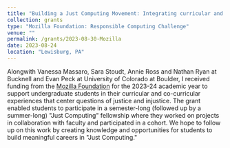 ```yaml
---
title: "Building a Just Computing Movement: Integrating curricular and co-curricular experiences"
collection: grants
type: "Mozilla Foundation: Responsible Computing Challenge"
venue: ""
permalink: /grants/2023-08-30-Mozilla
date: 2023-08-24
location: "Lewisburg, PA"
---
```



Alongwith Vanessa Massaro, Sara Stoudt, Annie Ross and Nathan Ryan at Bucknell and Evan Peck at University of Colorado at Boulder, I received funding from the [Mozilla Foundation](https://foundation.mozilla.org/en/blog/mozilla-announces-15-new-responsible-computing-challenge-awardees-in-the-us/) for the 2023-24 academic year to support undergraduate students in their curricular and co-curricular experiences that center questions of justice and injustice. The grant enabled students to participate in a semester-long (followed up by a summer-long) "Just Computing" fellowship where they worked on projects in collaboration with faculty and participated in a cohort. We hope to follow up on this work by creating knowledge and opportunities for students to build meaningful careers in "Just Computing." 

